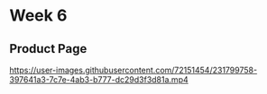 # Week 6
## Product Page


https://user-images.githubusercontent.com/72151454/231799758-397641a3-7c7e-4ab3-b777-dc29d3f3d81a.mp4




